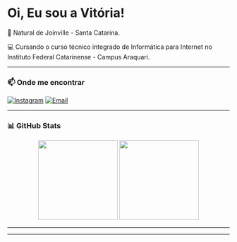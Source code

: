 # Oi, Eu sou a Vitória!
<p>
📍 Natural de Joinville - Santa Catarina.
</p>
<p>
💻 Cursando o curso técnico integrado de Informática para Internet no Instituto Federal Catarinense - Campus Araquari.
</p>

---

### 📫 Onde me encontrar

[![Instagram](https://img.shields.io/badge/-Instagram-E4405F?style=flat&logo=instagram&logoColor=white)](https://www.instagram.com/vihh.sx)
[![Email](https://img.shields.io/badge/-Email-D14836?style=flat&logo=gmail&logoColor=white)](mailto:vitoriasouza.ifc@gmail.com) <!-- Substitua pelo seu email! -->

---

### 📊 GitHub Stats

<div align="center">
  <img height="180em" src="https://github-readme-stats.vercel.app/api?username=vitoriadesouza&show_icons=true&tokyonight&count_private=true" />
  <img height="180em" src="https://github-readme-stats.vercel.app/api/top-langs/?username=vitoriadesouza&layout=compact&tokyonight" />
</div>

---



---




